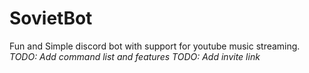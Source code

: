 # SovietBot
Fun and Simple discord bot with support for youtube music streaming.
*TODO: Add command list and features*
*TODO: Add invite link*
